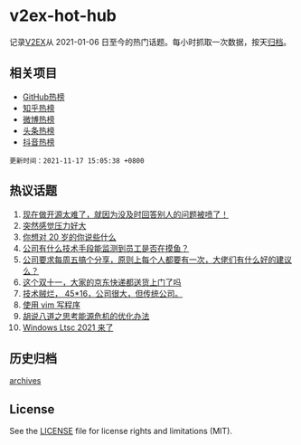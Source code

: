 # v2ex-hot-hub

 记录[V2EX](https://www.v2ex.com/)从 2021-01-06 日至今的热门话题。每小时抓取一次数据，按天[归档](archives)。
 
 ## 相关项目

- [GitHub热榜](https://github.com/snaildev/github-hot-hub)
- [知乎热榜](https://github.com/snaildev/zhihu-hot-hub)
- [微博热榜](https://github.com/snaildev/weibo-hot-hub)
- [头条热榜](https://github.com/snaildev/toutiao-hot-hub)
- [抖音热榜](https://github.com/snaildev/douyin-hot-hub)


 `更新时间：2021-11-17 15:05:38 +0800`

## 热议话题

1. [现在做开源太难了，就因为没及时回答别人的问题被喷了！](https://www.v2ex.com/t/815817)
1. [突然感觉压力好大](https://www.v2ex.com/t/815866)
1. [你想对 20 岁的你说些什么](https://www.v2ex.com/t/815930)
1. [公司有什么技术手段能监测到员工是否在摸鱼？](https://www.v2ex.com/t/815845)
1. [公司要求每周五搞个分享，原则上每个人都要有一次，大佬们有什么好的建议么？](https://www.v2ex.com/t/815876)
1. [这个双十一，大家的京东快递都送货上门了吗](https://www.v2ex.com/t/815800)
1. [技术贼烂， 45*16，公司很大，但传统公司。](https://www.v2ex.com/t/815972)
1. [使用 vim 写程序](https://www.v2ex.com/t/815810)
1. [胡说八道之思考能源危机的优化办法](https://www.v2ex.com/t/815923)
1. [Windows Ltsc 2021 来了](https://www.v2ex.com/t/815908)

## 历史归档

[archives](archives)

## License

See the [LICENSE](LICENSE) file for license rights and limitations (MIT).

